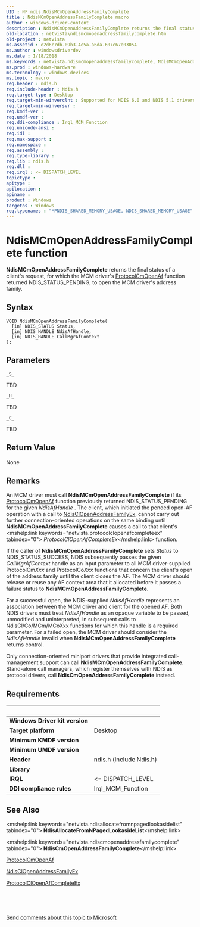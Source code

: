 ```yaml
---
UID : NF:ndis.NdisMCmOpenAddressFamilyComplete
title : NdisMCmOpenAddressFamilyComplete macro
author : windows-driver-content
description : NdisMCmOpenAddressFamilyComplete returns the final status of a client's request, for which the MCM driver's ProtocolCmOpenAf function returned NDIS_STATUS_PENDING, to open the MCM driver's address family.
old-location : netvista\ndismcmopenaddressfamilycomplete.htm
old-project : netvista
ms.assetid : e2d6c7db-09b3-4e5a-a6da-607c67e03054
ms.author : windowsdriverdev
ms.date : 1/18/2018
ms.keywords : netvista.ndismcmopenaddressfamilycomplete, NdisMCmOpenAddressFamilyComplete macro [Network Drivers Starting with Windows Vista], NdisMCmOpenAddressFamilyComplete, ndis/NdisMCmOpenAddressFamilyComplete, condis_mcm_ref_b03ae7ee-6f52-4d98-a7ff-f8b5840b6472.xml
ms.prod : windows-hardware
ms.technology : windows-devices
ms.topic : macro
req.header : ndis.h
req.include-header : Ndis.h
req.target-type : Desktop
req.target-min-winverclnt : Supported for NDIS 6.0 and NDIS 5.1 drivers (see       NdisMCmOpenAddressFamilyComplete (NDIS 5.1)) in Windows Vista. Supported for NDIS 5.1 drivers (see       NdisMCmOpenAddressFamilyComplete (NDIS 5.1)) in Windows XP.
req.target-min-winversvr : 
req.kmdf-ver : 
req.umdf-ver : 
req.ddi-compliance : Irql_MCM_Function
req.unicode-ansi : 
req.idl : 
req.max-support : 
req.namespace : 
req.assembly : 
req.type-library : 
req.lib : ndis.h
req.dll : 
req.irql : <= DISPATCH_LEVEL
topictype : 
apitype : 
apilocation : 
apiname : 
product : Windows
targetos : Windows
req.typenames : "*PNDIS_SHARED_MEMORY_USAGE, NDIS_SHARED_MEMORY_USAGE"
---
```



# NdisMCmOpenAddressFamilyComplete function
<b>NdisMCmOpenAddressFamilyComplete</b> returns the final status of a client's request, for which the MCM
  driver's 
  <a href="..\ndis\nc-ndis-protocol_cm_open_af.md">ProtocolCmOpenAf</a> function returned
  NDIS_STATUS_PENDING, to open the MCM driver's address family.

## Syntax

````
VOID NdisMCmOpenAddressFamilyComplete(
  [in] NDIS_STATUS Status,
  [in] NDIS_HANDLE NdisAfHandle,
  [in] NDIS_HANDLE CallMgrAfContext
);
````

## Parameters

`_S_`

TBD

`_H_`

TBD

`_C_`

TBD


## Return Value

None

## Remarks

An MCM driver must call 
    <b>NdisMCmOpenAddressFamilyComplete</b> if its 
    <a href="..\ndis\nc-ndis-protocol_cm_open_af.md">ProtocolCmOpenAf</a> function previously
    returned NDIS_STATUS_PENDING for the given 
    <i>NdisAfHandle</i> . The client, which initiated the pended open-AF operation with a call to 
    <a href="..\ndis\nf-ndis-ndisclopenaddressfamilyex.md">NdisClOpenAddressFamilyEx</a>,
    cannot carry out further connection-oriented operations on the same binding until 
    <b>NdisMCmOpenAddressFamilyComplete</b> causes a call to that client's 
    <mshelp:link keywords="netvista.protocolclopenafcompleteex" tabindex="0"><i>
    ProtocolClOpenAfCompleteEx</i></mshelp:link> function.

If the caller of 
    <b>NdisMCmOpenAddressFamilyComplete</b> sets 
    <i>Status</i> to NDIS_STATUS_SUCCESS, NDIS subsequently passes the given 
    <i>CallMgrAfContext</i> handle as an input parameter to all MCM driver-supplied ProtocolCm<i>Xxx</i> and ProtocolCo<i>Xxx</i> functions that concern the client's open of the address family until the client closes the AF.
    The MCM driver should release or reuse any AF context area that it allocated before it passes a failure
    status to 
    <b>NdisMCmOpenAddressFamilyComplete</b>.

For a successful open, the NDIS-supplied 
    <i>NdisAfHandle</i> represents an association between the MCM driver and client for the opened AF. Both
    NDIS drivers must treat 
    <i>NdisAfHandle</i> as an opaque variable to be passed, unmodified and uninterpreted, in subsequent calls
    to NdisCl/Co/MCm/MCoXxx functions for which this handle is a required parameter. For a failed open, the
    MCM driver should consider the 
    <i>NdisAfHandle</i> invalid when 
    <b>NdisMCmOpenAddressFamilyComplete</b> returns control.

Only connection-oriented miniport drivers that provide integrated call-management support can call 
    <b>NdisMCmOpenAddressFamilyComplete</b>. Stand-alone call managers, which register themselves with NDIS
    as protocol drivers, call 
    <b>NdisCmOpenAddressFamilyComplete</b> instead.

## Requirements
| &nbsp; | &nbsp; |
| ---- |:---- |
| **Windows Driver kit version** |  |
| **Target platform** | Desktop |
| **Minimum KMDF version** |  |
| **Minimum UMDF version** |  |
| **Header** | ndis.h (include Ndis.h) |
| **Library** |  |
| **IRQL** | <= DISPATCH_LEVEL |
| **DDI compliance rules** | Irql_MCM_Function |

## See Also

<mshelp:link keywords="netvista.ndisallocatefromnpagedlookasidelist" tabindex="0"><b>
   NdisAllocateFromNPagedLookasideList</b></mshelp:link>

<mshelp:link keywords="netvista.ndiscmopenaddressfamilycomplete" tabindex="0"><b>
   NdisCmOpenAddressFamilyComplete</b></mshelp:link>

<a href="..\ndis\nc-ndis-protocol_cm_open_af.md">ProtocolCmOpenAf</a>

<a href="..\ndis\nf-ndis-ndisclopenaddressfamilyex.md">NdisClOpenAddressFamilyEx</a>

<a href="..\ndis\nc-ndis-protocol_cl_open_af_complete_ex.md">ProtocolClOpenAfCompleteEx</a>

 

 

<a href="mailto:wsddocfb@microsoft.com?subject=Documentation%20feedback [netvista\netvista]:%20NdisMCmOpenAddressFamilyComplete macro%20 RELEASE:%20(1/18/2018)&amp;body=%0A%0APRIVACY STATEMENT%0A%0AWe use your feedback to improve the documentation. We don't use your email address for any other purpose, and we'll remove your email address from our system after the issue that you're reporting is fixed. While we're working to fix this issue, we might send you an email message to ask for more info. Later, we might also send you an email message to let you know that we've addressed your feedback.%0A%0AFor more info about Microsoft's privacy policy, see http://privacy.microsoft.com/en-us/default.aspx." title="Send comments about this topic to Microsoft">Send comments about this topic to Microsoft</a>
